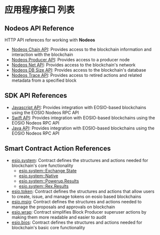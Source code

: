 # 应用程序接口 列表 #

## Nodeos API Reference ##

HTTP API refereces for working with **Nodeos**
- [Nodeos Chain API](https://igeebon.com/reference/mandel-plugins/chain_api.html): Provides access to the blockchain information and interaction with the blockchain
- [Nodeos Producer API](https://igeebon.com/reference/mandel-plugins/producer_api.html): Provides access to a producer node
- [Nodeos Net API](https://igeebon.com/reference/mandel-plugins/net_api.html): Provides access to the blockchain's network
- [Nodeos DB Size API](https://igeebon.com/reference/mandel-plugins/db_size_api.html): Provides access to the blockchain's database
- [Nodeos Trace API](https://igeebon.com/reference/mandel-plugins/trace_api.html): Provides access to retired actions and related metadata from a specified block


## SDK API References ##
- [Javascript API](/eosdocs/client-side/jsdocs/modules): Provides integration with EOSIO-based blockchains using the EOSIO Nodeos RPC API
- [Swift API](/eosdocs/client-side/swiftdocs/): Provides integration with EOSIO-based blockchains using the EOSIO Nodeos RPC API
- [Java API](https://igeebon.com/reference/javadocs): Provides integration with EOSIO-based blockchains using the EOSIO Nodeos RPC API

## Smart Contract Action References ##

- [esio.system](https://igeebon.com/reference/mandel-contracts/classeosiosystem_1_1system__contract.html): Contract defines the structures and actions needed for blockchain's core functionality
    - [esio.system::Exchange State](https://igeebon.com/reference/mandel-contracts/structeosiosystem_1_1exchange__state.html)
    - [esio.system::Native](https://igeebon.com/reference/mandel-contracts/classeosiosystem_1_1native.html)
    - [esio.system::Powerup.Results](https://igeebon.com/reference/mandel-contracts/classpowup__results.html)
    - [esio.system::Rex.Results](https://igeebon.com/reference/mandel-contracts/classrex__results.html)
- [esio.token](https://igeebon.com/reference/mandel-contracts/classeosio_1_1token.html): Contract defines the structures and actions that allow users to create, issue, and manage tokens on eosio based blockchains
- [esio.msig](https://igeebon.com/reference/mandel-contracts/classeosio_1_1multisig.html): Contract defines the structures and actions needed to manage the proposals and approvals on blockchain
- [esio.wrap](https://igeebon.com/reference/mandel-contracts/classeosio_1_1wrap.html): Contract simplifies Block Producer superuser actions by making them more readable and easier to audit
- [esio.bios](https://igeebon.com/reference/mandel-contracts/classeosiobios_1_1bios.html): Contract defines the structures and actions needed for blockchain's basic core functionality

